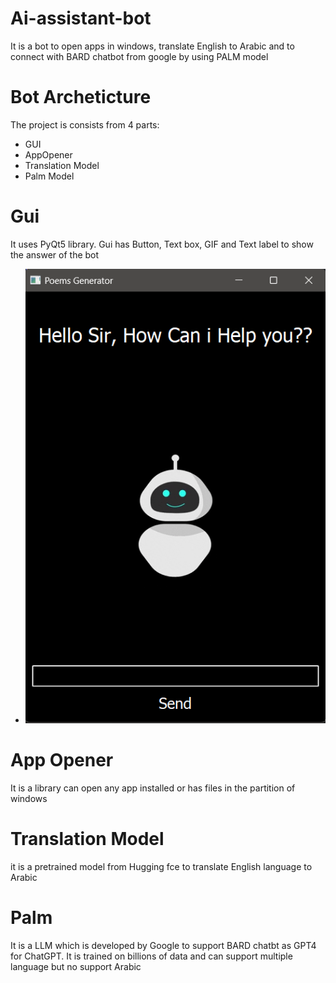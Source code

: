 # Ai-assistant-bot
It is a bot to open apps in windows, translate English to Arabic and to connect with BARD chatbot from google by using PALM model

# Bot Archeticture 
The project is consists from 4 parts:
- GUI
- AppOpener
- Translation Model
- Palm Model


# Gui
It uses PyQt5 library.
Gui has Button, Text box, GIF and Text label to show the answer of the bot
- ![picture alt](https://github.com/youssef893/Ai-assistant-bot/blob/main/bot.png)


# App Opener 
It is a library can open any app installed or has files in the partition of windows

# Translation Model
it is a pretrained model from Hugging fce to translate English language to Arabic

# Palm
It is a LLM which is developed by Google to support BARD chatbt as GPT4 for ChatGPT.
It is trained on billions of data and can support multiple language but no support Arabic
